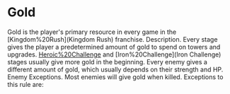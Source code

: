 # Gold

Gold is the player's primary resource in every game in the [Kingdom%20Rush](Kingdom Rush) franchise.
Description.
Every stage gives the player a predetermined amount of gold to spend on towers and upgrades. [Heroic%20Challenge](Heroic) and [Iron%20Challenge](Iron Challenge) stages usually give more gold in the beginning. Every enemy gives a different amount of gold, which usually depends on their strength and HP.
Enemy Exceptions.
Most enemies will give gold when killed. Exceptions to this rule are: